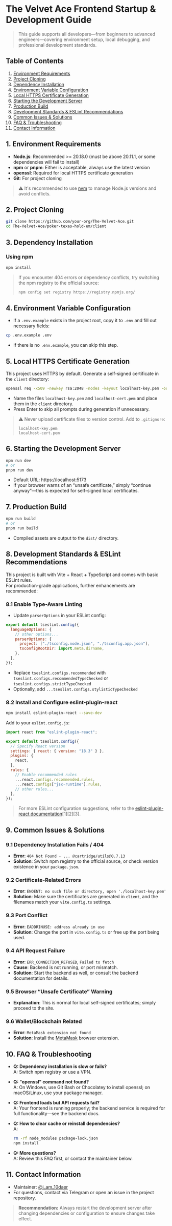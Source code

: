 # The Velvet Ace Frontend Startup & Development Guide

> This guide supports all developers—from beginners to advanced engineers—covering environment setup, local debugging, and professional development standards.

## Table of Contents

1. [Environment Requirements](#environment-requirements)
2. [Project Cloning](#project-cloning)
3. [Dependency Installation](#dependency-installation)
4. [Environment Variable Configuration](#environment-variable-configuration)
5. [Local HTTPS Certificate Generation](#local-https-certificate-generation)
6. [Starting the Development Server](#starting-the-development-server)
7. [Production Build](#production-build)
8. [Development Standards & ESLint Recommendations](#development-standards--eslint-recommendations)
9. [Common Issues & Solutions](#common-issues--solutions)
10. [FAQ & Troubleshooting](#faq--troubleshooting)
11. [Contact Information](#contact-information)

## 1. Environment Requirements

- **Node.js**: Recommended >= 20.18.0 (must be above 20.11.1, or some dependencies will fail to install)
- **npm** or **pnpm**: Either is acceptable, always use the latest version
- **openssl**: Required for local HTTPS certificate generation
- **Git**: For project cloning

> ⚠️ It's recommended to use [nvm](https://github.com/coreybutler/nvm-windows) to manage Node.js versions and avoid conflicts.

## 2. Project Cloning

```bash
git clone https://github.com/your-org/The-Velvet-Ace.git
cd The-Velvet-Ace/poker-texas-hold-em/client
```

## 3. Dependency Installation

### Using npm

```bash
npm install
```

> If you encounter 404 errors or dependency conflicts, try switching the npm registry to the official source:
>
> ```bash
> npm config set registry https://registry.npmjs.org/
> ```

## 4. Environment Variable Configuration

- If a `.env.example` exists in the project root, copy it to `.env` and fill out necessary fields:

```bash
cp .env.example .env
```

- If there is no `.env.example`, you can skip this step.

## 5. Local HTTPS Certificate Generation

This project uses HTTPS by default. Generate a self-signed certificate in the `client` directory:

```bash
openssl req -x509 -newkey rsa:2048 -nodes -keyout localhost-key.pem -out localhost-cert.pem -days 365
```

- Name the files `localhost-key.pem` and `localhost-cert.pem` and place them in the `client` directory.
- Press Enter to skip all prompts during generation if unnecessary.

> ⚠️ Never upload certificate files to version control. Add to `.gitignore`:
>
> ```
> localhost-key.pem
> localhost-cert.pem
> ```

## 6. Starting the Development Server

```bash
npm run dev
# or
pnpm run dev
```

- Default URL: https://localhost:5173
- If your browser warns of an “unsafe certificate,” simply “continue anyway”—this is expected for self-signed local certificates.

## 7. Production Build

```bash
npm run build
# or
pnpm run build
```

- Compiled assets are output to the `dist/` directory.

## 8. Development Standards & ESLint Recommendations

This project is built with Vite + React + TypeScript and comes with basic ESLint rules.  
For production-grade applications, further enhancements are recommended:

### 8.1 Enable Type-Aware Linting

- Update `parserOptions` in your ESLint config:

```js
export default tseslint.config({
  languageOptions: {
    // other options...
    parserOptions: {
      project: ["./tsconfig.node.json", "./tsconfig.app.json"],
      tsconfigRootDir: import.meta.dirname,
    },
  },
});
```

- Replace `tseslint.configs.recommended` with `tseslint.configs.recommendedTypeChecked` or `tseslint.configs.strictTypeChecked`
- Optionally, add `...tseslint.configs.stylisticTypeChecked`

### 8.2 Install and Configure eslint-plugin-react

```bash
npm install eslint-plugin-react --save-dev
```

Add to your `eslint.config.js`:

```js
import react from "eslint-plugin-react";

export default tseslint.config({
  // Specify React version
  settings: { react: { version: "18.3" } },
  plugins: {
    react,
  },
  rules: {
    // Enable recommended rules
    ...react.configs.recommended.rules,
    ...react.configs["jsx-runtime"].rules,
    // other rules...
  },
});
```

> For more ESLint configuration suggestions, refer to the [eslint-plugin-react documentation](https://github.com/jsx-eslint/eslint-plugin-react)[1][2][3].

## 9. Common Issues & Solutions

### 9.1 Dependency Installation Fails / 404

- **Error**: `404 Not Found - ... @cartridge/utils@0.7.13`
- **Solution**: Switch npm registry to the official source, or check version existence in your `package.json`.

### 9.2 Certificate-Related Errors

- **Error**: `ENOENT: no such file or directory, open './localhost-key.pem'`
- **Solution**: Make sure the certificates are generated in `client`, and the filenames match your `vite.config.ts` settings.

### 9.3 Port Conflict

- **Error**: `EADDRINUSE: address already in use`
- **Solution**: Change the port in `vite.config.ts` or free up the port being used.

### 9.4 API Request Failure

- **Error**: `ERR_CONNECTION_REFUSED`, `Failed to fetch`
- **Cause**: Backend is not running, or port mismatch.
- **Solution**: Start the backend as well, or consult the backend documentation for details.

### 9.5 Browser “Unsafe Certificate” Warning

- **Explanation**: This is normal for local self-signed certificates; simply proceed to the site.

### 9.6 Wallet/Blockchain Related

- **Error**: `MetaMask extension not found`
- **Solution**: Install the [MetaMask](https://metamask.io/) browser extension.

## 10. FAQ & Troubleshooting

- **Q: Dependency installation is slow or fails?**  
  A: Switch npm registry or use a VPN.

- **Q: "openssl" command not found?**  
  A: On Windows, use Git Bash or Chocolatey to install openssl; on macOS/Linux, use your package manager.

- **Q: Frontend loads but API requests fail?**  
  A: Your frontend is running properly; the backend service is required for full functionality—see the backend docs.

- **Q: How to clear cache or reinstall dependencies?**  
  A:

  ```bash
  rm -rf node_modules package-lock.json
  npm install
  ```

- **Q: More questions?**  
  A: Review this FAQ first, or contact the maintainer below.

## 11. Contact Information

- Maintainer: [@i_am_10daer](https://t.me/i_am_10daer)
- For questions, contact via Telegram or open an issue in the project repository.

> **Recommendation:** Always restart the development server after changing dependencies or configuration to ensure changes take effect.
